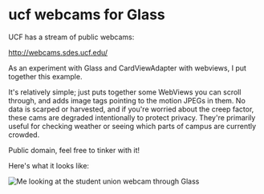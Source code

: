 # ucf webcams for Glass

UCF has a stream of public webcams:

http://webcams.sdes.ucf.edu/

As an experiment with Glass and CardViewAdapter with webviews, I put together this example.

It's relatively simple; just puts together some WebViews you can scroll through, and adds image tags pointing to the motion JPEGs in them. No data is scarped or harvested, and if you're worried about the creep factor, these cams are degraded intentionally to protect privacy. They're primarily useful for checking weather or seeing which parts of campus are currently crowded.

Public domain, feel free to tinker with it!

Here's what it looks like:

<img src='http://jaxbot.me/pics/ucfwebcams_glass.jpg' alt='Me looking at the student union webcam through Glass'>

